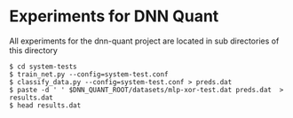 # Experiments for DNN Quant

All experiments for the dnn-quant project are located in sub directories of this directory

```shell
$ cd system-tests
$ train_net.py --config=system-test.conf
$ classify_data.py --config=system-test.conf > preds.dat
$ paste -d ' ' $DNN_QUANT_ROOT/datasets/mlp-xor-test.dat preds.dat  > results.dat
$ head results.dat
```
